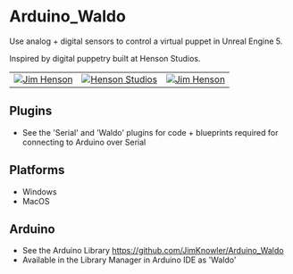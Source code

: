 # Arduino_Waldo

Use analog + digital sensors to control a virtual puppet in Unreal Engine 5.

Inspired by digital puppetry built at Henson Studios.

|  |  |  |
|--|--|--|
| [![Jim Henson](https://img.youtube.com/vi/dP6TUB7KQc4/0.jpg)](https://www.youtube.com/watch?v=dP6TUB7KQc4) | [![Henson Studios](https://img.youtube.com/vi/gzbBdRHqGcQ/0.jpg)](https://www.youtube.com/watch?v=gzbBdRHqGcQ) | [![Jim Henson](https://img.youtube.com/vi/1dkNlkom7MU/0.jpg)](https://www.youtube.com/watch?v=1dkNlkom7MU) |


## Plugins

- See the 'Serial' and 'Waldo' plugins for code + blueprints required for connecting to Arduino over Serial

## Platforms

- Windows
- MacOS

## Arduino

- See the Arduino Library https://github.com/JimKnowler/Arduino_Waldo
- Available in the Library Manager in Arduino IDE as 'Waldo'



